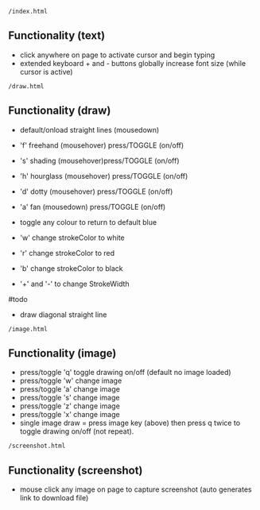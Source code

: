 `/index.html`
## Functionality (text)
- click anywhere on page to activate cursor and begin typing 
- extended keyboard + and - buttons globally increase font size (while cursor is active)

`/draw.html`
## Functionality (draw)
- default/onload straight lines (mousedown)

- 'f' freehand (mousehover) press/TOGGLE (on/off) 
- 's' shading (mousehover)press/TOGGLE (on/off) 
- 'h' hourglass (mousehover) press/TOGGLE (on/off) 
- 'd' dotty (mousehover) press/TOGGLE (on/off) 
- 'a' fan (mousedown) press/TOGGLE (on/off)

- toggle any colour to return to default blue
- 'w' change strokeColor to white
- 'r' change strokeColor to red
- 'b' change strokeColor to black
- '+' and '-' to change StrokeWidth

#todo
- draw diagonal straight line


`/image.html`
## Functionality (image)
- press/toggle 'q' toggle drawing on/off (default no image loaded)
- press/toggle 'w' change image
- press/toggle 'a' change image
- press/toggle 's' change image
- press/toggle 'z' change image
- press/toggle 'x' change image
- single image draw = press image key (above) then press q twice to toggle drawing on/off (not repeat).

`/screenshot.html`
## Functionality (screenshot)
- mouse click any image on page to capture screenshot (auto generates link to download file)




